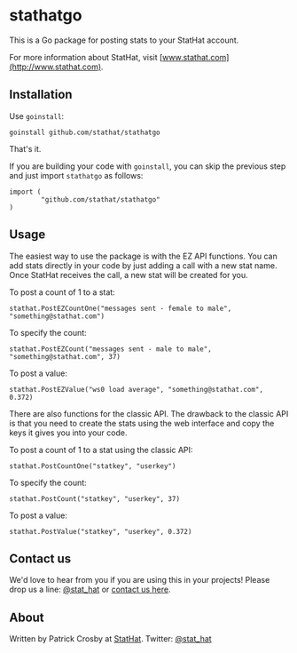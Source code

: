 stathatgo
=========

This is a Go package for posting stats to your StatHat account.

For more information about StatHat, visit [www.stathat.com](http://www.stathat.com).

Installation
------------

Use `goinstall`:

    goinstall github.com/stathat/stathatgo

That's it.

If you are building your code with `goinstall`, you can skip the previous step and just
import `stathatgo` as follows:

    import (
            "github.com/stathat/stathatgo"
    )

Usage
-----

The easiest way to use the package is with the EZ API functions.  You can add stats
directly in your code by just adding a call with a new stat name.  Once StatHat
receives the call, a new stat will be created for you.

To post a count of 1 to a stat:

    stathat.PostEZCountOne("messages sent - female to male", "something@stathat.com")

To specify the count:

    stathat.PostEZCount("messages sent - male to male", "something@stathat.com", 37)

To post a value:

    stathat.PostEZValue("ws0 load average", "something@stathat.com", 0.372)

There are also functions for the classic API.  The drawback to the classic API is
that you need to create the stats using the web interface and copy the keys it
gives you into your code.

To post a count of 1 to a stat using the classic API:

    stathat.PostCountOne("statkey", "userkey")

To specify the count:

    stathat.PostCount("statkey", "userkey", 37)

To post a value:

    stathat.PostValue("statkey", "userkey", 0.372)

Contact us
----------

We'd love to hear from you if you are using this in your projects!  Please drop us a
line: [@stat_hat](http://twitter.com/stat_hat) or [contact us here](http://www.stathat.com/docs/contact).

About
-----

Written by Patrick Crosby at [StatHat](http://www.stathat.com).  Twitter:  [@stat_hat](http://twitter.com/stat_hat)

